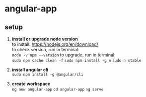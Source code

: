 # angular-app

## setup
1. **install or upgrade node version**\
to install: https://nodejs.org/en/download/   
to check version, run in terminal:  
`node -v
npm --version`
to upgrade, run in terminal:  
`sudo npm cache clean -f`
`sudo npm install -g n`
`sudo n stable`

2. **install angular cli**  
`sudo npm install -g @angular/cli`

3. **create workspace**  
`ng new angular-app`
`cd angular-app`
`ng serve`
